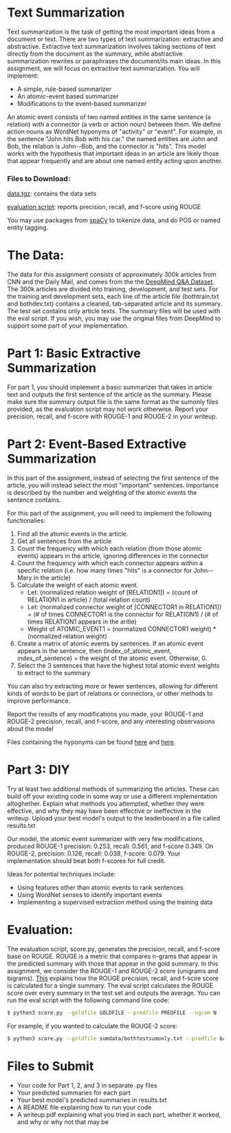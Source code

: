 # Text Summarization
Text summarization is the task of getting the most important ideas from a document or text. There are two types of text summarization: extractive and abstractive. Extractive text summarization involves taking sections of text directly from the document as the summary, while abstractive summarization rewrites or paraphrases the document/its main ideas. In this assignment, we will focus on extractive text summarization. You will implement:

* A simple, rule-based summarizer
* An atomic-event based summarizer
* Modifications to the event-based summarizer

An atomic event consists of two named entities in the same sentence (a relation) with a connector (a verb or action noun) between them. We define action nouns as WordNet hyponyms of "activity" or "event". For example, in the sentence "John hits Bob with his car." the named entities are John and Bob, the relation is John--Bob, and the connector is "hits". This model works with the hypothesis that important ideas in an article are likely those that appear frequently and are about one named entity acting upon another.

### Files to Download:
[data.tgz](https://drive.google.com/file/d/1I00XpcAUCbEgqpmR13Sp8_UcnOXzlQjP/view?usp=sharing): contains the data sets

[evaluation script](https://github.com/kashgupta/textsummarization/blob/master/score.py): reports precision, recall, and f-score using ROUGE

You may use packages from [spaCy](https://spacy.io/) to tokenize data, and do POS or named entity tagging.

# The Data:
The data for this assignment consists of approximately 300k articles from CNN and the Daily Mail, and comes from the the [DeepMind Q&A Dataset](https://cs.nyu.edu/~kcho/DMQA/). The 300k articles are divided into training, development, and test sets.  For the training and development sets, each line of the article file (bothtrain.txt and bothdev.txt) contains a cleaned, tab-separated article and its summary. The test set contains only article texts. The summary files will be used with the eval script. If you wish, you may use the original files from DeepMind to support some part of your implementation.

# Part 1: Basic Extractive Summarization
For part 1, you should implement a basic summarizer that takes in article text and outputs the first sentence of the article as the summary. Please make sure the summary output file is the same format as the sumonly files provided, as the evaluation script may not work otherwise. Report your precision, recall, and f-score with ROUGE-1 and ROUGE-2 in your writeup.

# Part 2: Event-Based Extractive Summarization
In this part of the assignment, instead of selecting the first sentence of the article, you will instead select the most "important" sentences. Importance is described by the number and weighting of the atomic events the sentence contains.

For this part of the assignment, you will need to implement the following functionalies:

1. Find all the atomic events in the article.
2. Get all sentences from the article
3. Count the frequency with which each relation (from those atomic events) appears in the article, ignoring differences in the connector
4. Count the frequency with which each connector appears within a specific relation (i.e. how many times "hits" is a connector for John--Mary in the article)
5. Calculate the weight of each atomic event. 
    * Let: (normalized relation weight of [RELATION1]) = (count of RELATION1 in article) / (total relation count)
    * Let: (normalized connector weight of [CONNECTOR1 in RELATION1]) = (# of times CONNECTOR1 is the connector for RELATION1) / (# of times RELATION1 appears in the aritle) 
    * Weight of ATOMIC_EVENT1 = (normalized CONNECTOR1 weight) * (normalized relation weight)
6. Create a matrix of atomic events by sentences. If an atomic event appears in the sentence, then (index_of_atomic_event, index_of_sentence) = the weight of the atomic event. Otherwise, 0.
7. Select the 3 sentences that have the highest total atomic event weights to extract to the summary

You can also try extracting more or fewer sentences, allowing for different kinds of words to be part of relations or connectors, or other methods to improve performance.


Report the results of any modifications you made, your ROUGE-1 and ROUGE-2 precision, recall, and f-score, and any interesting observasions about the model

Files containing the hyponyms can be found [here](https://github.com/kashgupta/textsummarization/blob/master/Milestone3_Submission/activity_hyponyms.txt) and [here](https://github.com/kashgupta/textsummarization/blob/master/Milestone3_Submission/event_hyponyms.txt).

# Part 3: DIY
Try at least two additional methods of summarizing the articles. These can build off your existing code in some way or use a different implementation altoghether. Explain what methods you attempted, whether they were effective, and why they may have been effective or ineffective in the writeup. Upload your best model's output to the leaderboard in a file called results.txt

Our model, the atomic event summarizer with very few modifications, produced ROUGE-1 precision: 0.253, recall: 0.561, and f-score 0.349. On ROUGE-2, precision: 0.126, recall: 0.038, f-score: 0.079. Your implementation should beat both f-scores for full credit.

Ideas for potential techniques include:
* Using features other than atomic events to rank sentences
* Using WordNet senses to identify important events
* Implementing a supervised extraction method using the training data

# Evaluation:
The evaluation script, score.py, generates the precision, recall, and f-score base on ROUGE. ROUGE is a metric that compares n-grams that appear in the predicted summary with those that appear in the gold summary. In this assignment, we consider the ROUGE-1 and ROUGE-2 score (unigrams and bigrams). [This](http://rxnlp.com/how-rouge-works-for-evaluation-of-summarization-tasks/) explains how the ROUGE precision, recall, and f-scire score is calculated for a single summary. The eval script calculates the ROUGE score over every summary in the test set and outputs the average. You can run the eval script with the following command line code:

```sh
$ python3 score.py --goldfile GOLDFILE --predfile PREDFILE --ngram N
```
For example, if you wanted to calculate the ROUGE-2 score:

```sh
$ python3 score.py --goldfile sumdata/bothtestsumonly.txt --predfile base_test_pred.txt --ngram 2
```

# Files to Submit
* Your code for Part 1, 2, and 3 in separate .py files
* Your predicted summaries for each part
* Your best model's predicted summaries in results.txt
* A README file explaining how to run your code
* A writeup.pdf explaining what you tried in each part, whether it worked, and why or why not that may be
